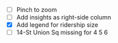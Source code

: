 - [ ] Pinch to zoom
- [ ] Add insights as right-side column
- [x] Add legend for ridership size
- [ ] 14-St Union Sq missing for 4 5 6
